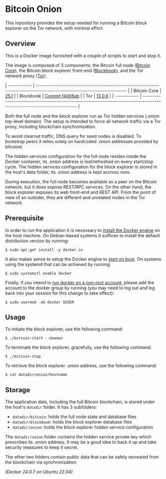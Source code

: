 # Bitcoin Onion

This repository provides the setup needed for running a Bitcoin block explorer
on the Tor network, with minimal effort.

## Overview

This is a Docker image furnished with a couple of scripts to start and stop it.

The image is composed of 3 components: the Bitcoin full node ([Bitcoin Core](https://bitcoincore.org/)),
the Bitcoin block explorer front-end ([Blockbook](https://trezor.io/learn/a/trezor-blockbook-explorer)),
and the Tor network proxy ([Tor](https://www.torproject.org/)).

| ------------ | --------------------------------------------------------------------------------------------------------------------------- |
| Bitcoin Core | [25.1](https://bitcoincore.org/bin/bitcoin-core-25.1/bitcoin-25.1-x86_64-linux-gnu.tar.gz)                                  |
| Blockbook    | [Commit f4d06ab](ttps://github.com/trezor/blockbook.git)                                                                    |
| Tor          | [13.0.6](https://archive.torproject.org/tor-package-archive/torbrowser/13.0.6/tor-expert-bundle-linux-x86_64-13.0.6.tar.gz) |
| ------------ | --------------------------------------------------------------------------------------------------------------------------- |

Both the full node and the block explorer run as Tor hidden services (.onion
top-level domain). The setup is intended to force all network traffic
via a Tor proxy, including blockchain synchronization.

To avoid clearnet traffic, DNS query for seed nodes is disabled. To bootstrap
peers it relies solely on hardcoded .onion addresses provided by bitcoind.

The hidden services configuration for the full node resides inside the Docker
container, its .onion address is lost/refreshed on every start/stop cycle.
The hidden services configuration for the block explorer is stored in the
host's data folder, its .onion address is kept accross runs.

During execution, the full node becomes available as a peer on the Bitcoin
network, but it does expose REST/RPC services. On the other hand, the block
explorer exposes its web front-end and REST API. From the point of view of
an outsider, they are different and unrelated nodes in the Tor network.

## Prerequisite

In order to run the application it is necessary to
[install the Docker engine](https://docs.docker.com/engine/install/)
on the host machine. On Debian-based systems it suffices to install the
default distribution version by running:

    $ sudo apt-get install -y docker.io

It also makes sense to setup the Docker engine to
[start on boot](https://docker-docs.uclv.cu/engine/install/linux-postinstall/#configure-docker-to-start-on-boot).
On systems using the systemd that can be achieved by running:

    $ sudo systemctl enable docker

Finally, if you intend to [run docker on a non-root account](https://docker-docs.uclv.cu/engine/install/linux-postinstall/#manage-docker-as-a-non-root-user),
please add the account to the docker group by running (you may need to log out
and log back into your session for this change to take effect):

    $ sudo usermod -aG docker $USER

## Usage

To initiate the block explorer, use the following command:

    $ ./bitcoin-start --daemon

To terminate the block explorer, gracefully, use the following command:

    $ ./bitcoin-stop

To retrieve the block explorer .onion address, use the following command:

    $ cat datadir/onion/hostname

## Storage

The application data, including the full Bitcoin blockchain, is stored
under the host's `datadir` folder. It has 3 subfolders:

- `datadir/bitcoin`: holds the full node state and database files
- `datadir/blockbook`: holds the block explorer database files
- `datadir/onion`: holds the block explorer hidden service configuration

The `datadir/onion` folder contains the hidden service private key which
prescribes its .onion address. It may be a good idea to back it up and take
security measures to keep it secret.

The other two folders contain public data that can be safely recreated from the
blockchain via synchronization.

_(Docker 24.0.7 on Ubuntu 22.04)_
